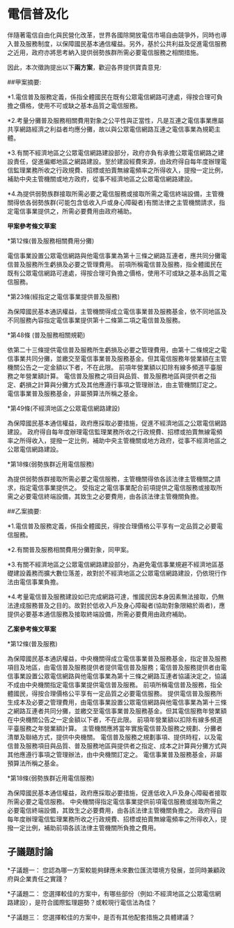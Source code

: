 # 電信普及化

伴隨著電信自由化與民營化改革，世界各國除開放電信市場自由競爭外，同時也導入普及服務制度，以保障國民基本通信權益。另外，基於公共利益及促進電信服務之近用，政府亦將思考納入提供弱勢族群所需必要電信服務之相關措施。

因此，本次徵詢提出以下**兩方案**，歡迎各界提供寶貴意見:

##甲案摘要:<br> 

*1.電信普及服務定義，係指全體國民在既有公眾電信網路可達處，得按合理可負擔之價格，使用不可或缺之基本品質之電信服務。

*2.考量分攤普及服務相關費用對象之公平性與正當性，凡是互連之電信事業應屬共享網路經濟之利益者均應分攤，故以與公眾電信網路互連之電信事業為規範主體。

*3.有關不經濟地區之公眾電信網路建設部分，政府亦負有承擔公眾電信網路之建設責任，促進偏鄉地區之網路建設。至於建設經費來源，由政府得自每年度辦理電信監理業務所收之行政規費、招標或拍賣無線電頻率之所得收入，提撥一定比例，補助中央主管機關或地方政府，從事不經濟地區之公眾電信網路建設。

*4.為提供弱勢族群接取所需必要之電信服務或接取所需之電信終端設備，主管機關得依各弱勢族群(可能包含低收入戶或身心障礙者)有關法律之主管機關請求，指定電信事業提供之，所需必要費用由政府補助。

**甲案參考條文草案**

*第12條(普及服務相關費用分攤)

電信事業設置公眾電信網路與他電信事業為第十三條之網路互連者，應共同分攤電信普及服務所生虧損及必要之管理費用。
前項所稱電信普及服務，指全體國民在既有公眾電信網路可達處，得按合理可負擔之價格，使用不可或缺之基本品質之電信服務。

*第23條(經指定之電信事業提供普及服務)  

為保障國民基本通訊權益，主管機關得成立電信事業普及服務基金，依不同地區及不同服務內容指定電信事業提供第十二條第二項之電信普及服務。


*第48條 (普及服務相關規範) 

依第二十三條提供電信普及服務所生虧損及必要之管理費用，由第十二條規定之電信事業共同分攤，並繳交至電信事業普及服務基金。但其電信服務年營業額在主管機關公告之一定金額以下者，不在此限。
前項年營業額以扣除有線多頻道平臺服務之年營業額計算。
電信普及服務之項目與品質、普及服務地區與提供者之指定、虧損之計算與分攤方式及其他應遵行事項之管理辦法，由主管機關訂定之。
電信事業普及服務基金，非屬預算法所稱之基金。

*第49條(不經濟地區之公眾電信網路建設)  

為保障國民基本通信權益，政府應採取必要措施，促進不經濟地區之公眾電信網路建設。
政府得自每年度辦理電信監理業務所收之行政規費、招標或拍賣無線電頻率之所得收入，提撥一定比例，補助中央主管機關或地方政府，從事不經濟地區之公眾電信網路建設。

*第18條(弱勢族群近用電信服務)  

為提供弱勢族群接取所需必要之電信服務，主管機關得依各該法律主管機關之請求，指定電信事業提供之。
受指定之電信事業配合前項提供之電信服務或接取所需之必要電信終端設備，其致生之必要費用，由各該法律主管機關負擔。


##乙案摘要:<br> 

*1.電信普及服務定義，係指全體國民，得按合理價格公平享有一定品質之必要電信服務。

*2.有關普及服務相關費用分攤對象，同甲案。

*3.有關不經濟地區之公眾電信網路建設部分，為避免電信事業規避不經濟地區基礎建設義務而擴大數位落差，故對於不經濟地區之公眾電信網路建設，仍依現行作法由電信事業負擔。

*4.考量電信普及服務建設如已完成網路可達，惟國民因本身因素無法接取，仍無法達成服務普及之目的。故對於低收入戶及身心障礙者(協助對象限縮於兩者)，應提供必要基本通信服務及接取終端設備，所需必要費用由政府補助。

**乙案參考條文草案**

*第12條(普及服務)

為保障國民基本通訊權益，中央機關得成立電信事業普及服務基金，指定普及服務項目及地區，由電信普及服務提供者提供電信普及服務；電信普及服務提供者由電信事業設置公眾電信網路與他電信事業為第十三條之網路互連者協議決定之，協議不成由中央機關指定電信事業提供電信普及服務。
前項所稱電信普及服務，指全體國民，得按合理價格公平享有一定品質之必要電信服務。
提供電信普及服務所生成本及必要之管理費用，由電信事業設置公眾電信網路與他電信事業為第十三條之網路互連者共同分攤，並繳交至電信事業普及服務基金。但其電信服務年營業額在中央機關公告之一定金額以下者，不在此限。
前項年營業額以扣除有線多頻道平臺服務之年營業額計算。
主管機關應將當年實施電信普及服務之規劃、分攤者清單及聯絡方式，提供中央機關。
電信普及服務之規劃事項、提供時程，以及電信普及服務項目與品質、普及服務地區與提供者之指定、成本之計算與分攤方式與其他應遵行事項之管理辦法，由中央機關訂定之。
電信事業普及服務基金，非屬預算法所稱之基金。

*第18條(弱勢族群近用電信服務)　

為保障國民基本通信權益，政府應採取必要措施，促進低收入戶及身心障礙者接取所需必要之電信服務。
中央機關得指定電信事業提供前項電信服務或接取所需之必要電信終端設備，其致生之必要費用，由各該法律主管機關負擔之。
政府得自每年度辦理電信監理業務所收之行政規費、招標或拍賣無線電頻率之所得收入，提撥一定比例，補助前項各該法律主管機關所負擔之費用。


## 子議題討論

*子議題一： 您認為哪一方案較能夠肆應未來數位匯流環境方發展，並同時兼顧政府與企業責任之實踐？

*子議題二： 您選擇較佳的方案中，有哪些部份（例如:不經濟地區之公眾電信網路建設），是符合國際監理趨勢？或較現行電信法為佳？

*子議題三： 您選擇較佳的方案中，是否有其他配套措施之具體建議？
